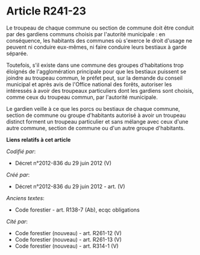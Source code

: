 # Article R241-23

Le troupeau de chaque commune ou section de commune doit être conduit par des gardiens communs choisis par l'autorité
municipale : en conséquence, les habitants des communes où s'exerce le droit d'usage ne peuvent ni conduire eux-mêmes, ni
faire conduire leurs bestiaux à garde séparée.

Toutefois, s'il existe dans une commune des groupes d'habitations trop éloignés de l'agglomération principale pour que les
bestiaux puissent se joindre au troupeau commun, le préfet peut, sur la demande du conseil municipal et après avis de
l'Office national des forêts, autoriser les intéressés à avoir des troupeaux particuliers dont les gardiens sont choisis,
comme ceux du troupeau commun, par l'autorité municipale.

Le gardien veille à ce que les porcs ou bestiaux de chaque commune, section de commune ou groupe d'habitants autorisé à avoir
un troupeau distinct forment un troupeau particulier et sans mélange avec ceux d'une autre commune, section de commune ou
d'un autre groupe d'habitants.

**Liens relatifs à cet article**

_Codifié par_:

  - Décret n°2012-836 du 29 juin 2012 (V)

_Créé par_:

  - Décret n°2012-836 du 29 juin 2012 - art. (V)

_Anciens textes_:

  - Code forestier - art. R138-7 (Ab), ecqc obligations

_Cité par_:

  - Code forestier (nouveau) - art. R261-12 (V)
  - Code forestier (nouveau) - art. R261-13 (V)
  - Code forestier (nouveau) - art. R314-1 (V)

